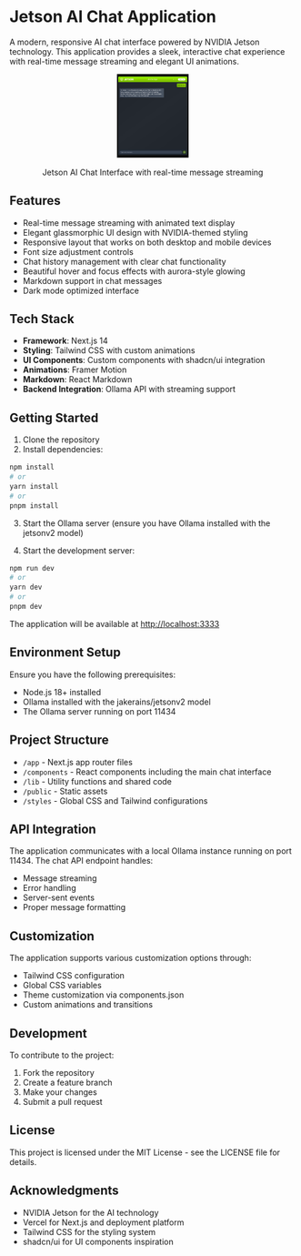 # Jetson AI Chat Application

A modern, responsive AI chat interface powered by NVIDIA Jetson technology. This application provides a sleek, interactive chat experience with real-time message streaming and elegant UI animations.

<p align="center">
  <a href="/public/screenshot.png">
    <img src="/public/screenshot.png" alt="Jetson AI Chat Interface" width="25%"/>
  </a>
</p>
<p align="center">Jetson AI Chat Interface with real-time message streaming</p>

## Features

- Real-time message streaming with animated text display
- Elegant glassmorphic UI design with NVIDIA-themed styling
- Responsive layout that works on both desktop and mobile devices
- Font size adjustment controls
- Chat history management with clear chat functionality
- Beautiful hover and focus effects with aurora-style glowing
- Markdown support in chat messages
- Dark mode optimized interface

## Tech Stack

- **Framework**: Next.js 14
- **Styling**: Tailwind CSS with custom animations
- **UI Components**: Custom components with shadcn/ui integration
- **Animations**: Framer Motion
- **Markdown**: React Markdown
- **Backend Integration**: Ollama API with streaming support

## Getting Started

1. Clone the repository
2. Install dependencies:
```bash
npm install
# or
yarn install
# or
pnpm install
```

3. Start the Ollama server (ensure you have Ollama installed with the jetsonv2 model)

4. Start the development server:
```bash
npm run dev
# or
yarn dev
# or
pnpm dev
```

The application will be available at [http://localhost:3333](http://localhost:3333)

## Environment Setup

Ensure you have the following prerequisites:
- Node.js 18+ installed
- Ollama installed with the jakerains/jetsonv2 model
- The Ollama server running on port 11434

## Project Structure

- `/app` - Next.js app router files
- `/components` - React components including the main chat interface
- `/lib` - Utility functions and shared code
- `/public` - Static assets
- `/styles` - Global CSS and Tailwind configurations

## API Integration

The application communicates with a local Ollama instance running on port 11434. The chat API endpoint handles:
- Message streaming
- Error handling
- Server-sent events
- Proper message formatting

## Customization

The application supports various customization options through:
- Tailwind CSS configuration
- Global CSS variables
- Theme customization via components.json
- Custom animations and transitions

## Development

To contribute to the project:

1. Fork the repository
2. Create a feature branch
3. Make your changes
4. Submit a pull request

## License

This project is licensed under the MIT License - see the LICENSE file for details.

## Acknowledgments

- NVIDIA Jetson for the AI technology
- Vercel for Next.js and deployment platform
- Tailwind CSS for the styling system
- shadcn/ui for UI components inspiration
```
